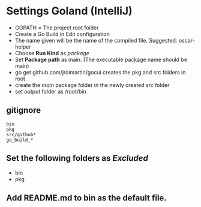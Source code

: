 # Settings Goland (IntelliJ)

* GOPATH = The project root folder
* Create a Go Build in Edit configuration
* The name given will be the name of the compiled file. Suggested: oscar-helper
* Choose **Run Kind** as *package*
* Set **Package path** as main. (The executable package name should be main)
* go get github.com/jroimartin/gocui creates the pkg and src folders in root
* create the *main* package folder in the newly created *src* folder
* set output folder as /root/bin

## gitignore
```
bin
pkg
src/github*
go_build_*
```

## Set the following folders as *Excluded*
* bin
* pkg

## Add README.md to bin as the default file.